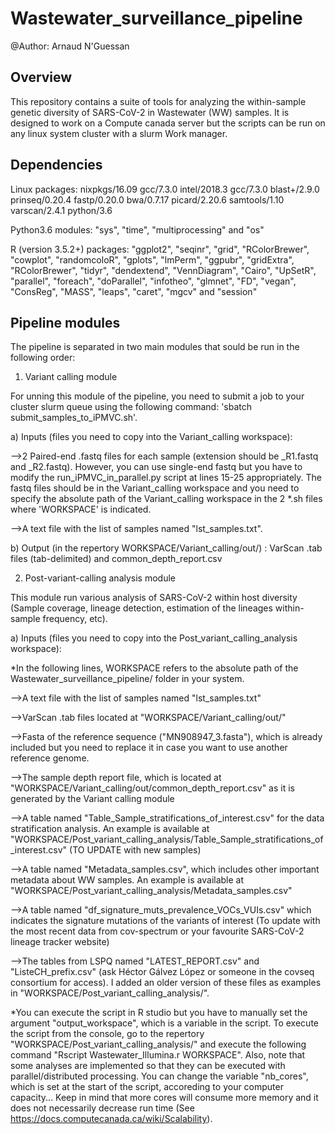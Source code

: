 # Wastewater_surveillance_pipeline
@Author: Arnaud N'Guessan

## Overview
This repository contains a suite of tools for analyzing the within-sample genetic diversity of SARS-CoV-2 in Wastewater (WW) samples. It is designed to work on a Compute canada server but the scripts can be run on any linux system cluster with a slurm Work manager.

## Dependencies
Linux packages: nixpkgs/16.09 gcc/7.3.0 intel/2018.3 gcc/7.3.0 blast+/2.9.0 prinseq/0.20.4 fastp/0.20.0 bwa/0.7.17 picard/2.20.6 samtools/1.10 varscan/2.4.1 python/3.6 

Python3.6 modules: "sys", "time", "multiprocessing" and "os"

R (version 3.5.2+) packages: "ggplot2", "seqinr", "grid", "RColorBrewer", "cowplot", "randomcoloR", "gplots", "lmPerm", "ggpubr", "gridExtra", "RColorBrewer", "tidyr", "dendextend", "VennDiagram", "Cairo", "UpSetR", "parallel", "foreach", "doParallel", "infotheo", "glmnet", "FD", "vegan", "ConsReg", "MASS", "leaps", "caret", "mgcv" and "session" 

## Pipeline modules
The pipeline is separated in two main modules that sould be run in the following order:
1. Variant calling module

For unning this module of the pipeline, you need to submit a job to your cluster slurm queue using the following command: 'sbatch submit_samples_to_iPMVC.sh'.
 
a) Inputs (files you need to copy into the Variant_calling workspace): 

-->2 Paired-end .fastq files for each sample (extension should be _R1.fastq and _R2.fastq). However, you can use single-end fastq but you have to modify the run_iPMVC_in_parallel.py script at lines 15-25 appropriately. The fastq files should be in the Variant_calling workspace and you need to specify the absolute path of the Variant_calling workspace in the 2 *.sh files where 'WORKSPACE' is indicated.

-->A text file with the list of samples named "lst_samples.txt".

b) Output (in the repertory WORKSPACE/Variant_calling/out/) : VarScan .tab files (tab-delimited) and common_depth_report.csv

2. Post-variant-calling analysis module

This module run various analysis of SARS-CoV-2 within host diversity (Sample coverage, lineage detection, estimation of the lineages within-sample frequency, etc).

a) Inputs (files you need to copy into the Post_variant_calling_analysis workspace):

*In the following lines, WORKSPACE refers to the absolute path of the Wastewater_surveillance_pipeline/ folder in your system.

-->A text file with the list of samples named "lst_samples.txt"

-->VarScan .tab files located at "WORKSPACE/Variant_calling/out/"

-->Fasta of the reference sequence ("MN908947_3.fasta"), which is already included but you need to replace it in case you want to use another reference genome.

-->The sample depth report file, which is located at "WORKSPACE/Variant_calling/out/common_depth_report.csv" as it is generated by the Variant calling module

-->A table named "Table_Sample_stratifications_of_interest.csv" for the data stratification analysis. An example is available at "WORKSPACE/Post_variant_calling_analysis/Table_Sample_stratifications_of_interest.csv" (TO UPDATE with new samples)

-->A table named "Metadata_samples.csv", which includes other important metadata about WW samples. An example is available at "WORKSPACE/Post_variant_calling_analysis/Metadata_samples.csv"

-->A table named "df_signature_muts_prevalence_VOCs_VUIs.csv" which indicates the signature mutations of the variants of interest (To update with the most recent data from cov-spectrum or your favourite SARS-CoV-2 lineage tracker website)

-->The tables from LSPQ named "LATEST_REPORT.csv" and "ListeCH_prefix.csv" (ask Héctor Gálvez López or someone in the covseq consortium for access). I added an older version of these files as examples in "WORKSPACE/Post_variant_calling_analysis/".

*You can execute the script in R studio but you have to manually set the argument "output_workspace", which is a variable in the script. To execute the script from the console, go to the repertory "WORKSPACE/Post_variant_calling_analysis/" and execute the following command "Rscript Wastewater_Illumina.r WORKSPACE". Also, note that some analyses are implemented so that they can be executed with parallel/distributed processing. You can change the variable "nb_cores", which is set at the start of the script, accoreding to your computer capacity... Keep in mind that more cores will consume more memory and it does not necessarily decrease run time (See https://docs.computecanada.ca/wiki/Scalability).
